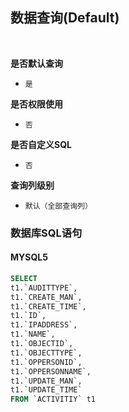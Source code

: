 ## 数据查询(Default) <!-- {docsify-ignore-all} -->



<br>
<p class="panel-title"><b>是否默认查询</b></p>

* `是`

<p class="panel-title"><b>是否权限使用</b></p>

* `否`

<p class="panel-title"><b>是否自定义SQL</b></p>

* `否`

<p class="panel-title"><b>查询列级别</b></p>

* `默认（全部查询列）`




### 数据库SQL语句

#### MYSQL5

```sql
SELECT
t1.`AUDITTYPE`,
t1.`CREATE_MAN`,
t1.`CREATE_TIME`,
t1.`ID`,
t1.`IPADDRESS`,
t1.`NAME`,
t1.`OBJECTID`,
t1.`OBJECTTYPE`,
t1.`OPPERSONID`,
t1.`OPPERSONNAME`,
t1.`UPDATE_MAN`,
t1.`UPDATE_TIME`
FROM `ACTIVITIY` t1 


```
